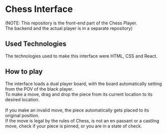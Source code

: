 # Chess Interface
(NOTE: This repository is the front-end part of the Chess Player.\
The backend and the actual player is in a separate repository)

## Used Technologies
The technologies used to make this interface were HTML, CSS and React.

## How to play
The interface loads a dual player board, with the board automatically setting from the POV of the black player.\
To make a move, drag and drop the piece from its current location to its desired location.\
\
If you make an invalid move, the piece automatically gets placed to its original position.\
If the move is legal by the rules of Chess, is not an en passant or a castling move, check if your piece is pinned, or you are in a state of check.
